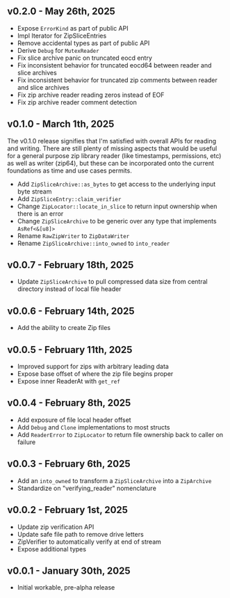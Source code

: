 ## v0.2.0 - May 26th, 2025

- Expose `ErrorKind` as part of public API
- Impl Iterator for ZipSliceEntries
- Remove accidental types as part of public API
- Derive `Debug` for `MutexReader`
- Fix slice archive panic on truncated eocd entry
- Fix inconsistent behavior for truncated eocd64 between reader and slice archives
- Fix inconsistent behavior for truncated zip comments between reader and slice archives
- Fix zip archive reader reading zeros instead of EOF
- Fix zip archive reader comment detection

## v0.1.0 - March 1th, 2025

The v0.1.0 release signifies that I'm satisfied with overall APIs for reading and writing. There are still plenty of missing aspects that would be useful for a general purpose zip library reader (like timestamps, permissions, etc) as well as writer (zip64), but these can be incorporated onto the current foundations as time and use cases permits.

- Add `ZipSliceArchive::as_bytes` to get access to the underlying input byte stream
- Add `ZipSliceEntry::claim_verifier`
- Change `ZipLocator::locate_in_slice` to return input ownership when there is an error
- Change `ZipSliceArchive` to be generic over any type that implements `AsRef<&[u8]>`
- Rename `RawZipWriter` to `ZipDataWriter`
- Rename `ZipSliceArchive::into_owned` to `into_reader`

## v0.0.7 - February 18th, 2025

- Update `ZipSliceArchive` to pull compressed data size from central directory instead of local file header

## v0.0.6 - February 14th, 2025

- Add the ability to create Zip files

## v0.0.5 - February 11th, 2025

- Improved support for zips with arbitrary leading data
- Expose base offset of where the zip file begins proper
- Expose inner ReaderAt with `get_ref`

## v0.0.4 - February 8th, 2025

- Add exposure of file local header offset
- Add `Debug` and `Clone` implementations to most structs
- Add `ReaderError` to `ZipLocator` to return file ownership back to caller on failure

## v0.0.3 - February 6th, 2025

- Add an `into_owned` to transform a `ZipSliceArchive` into a `ZipArchive`
- Standardize on "verifying_reader" nomenclature

## v0.0.2 - February 1st, 2025

- Update zip verification API
- Update safe file path to remove drive letters
- ZipVerifier to automatically verify at end of stream
- Expose additional types

## v0.0.1 - January 30th, 2025

- Initial workable, pre-alpha release
